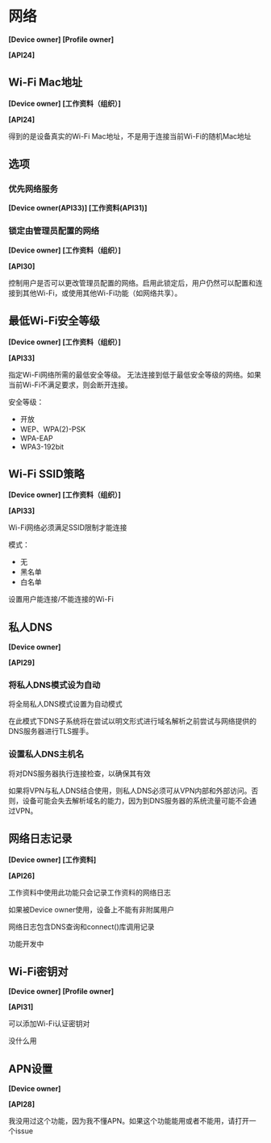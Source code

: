 # 网络

**[Device owner] [Profile owner]**

**[API24]**

## Wi-Fi Mac地址

**[Device owner] [工作资料（组织）]**

**[API24]**

得到的是设备真实的Wi-Fi Mac地址，不是用于连接当前Wi-Fi的随机Mac地址

## 选项

### 优先网络服务

**[Device owner(API33)] [工作资料(API31)]**

### 锁定由管理员配置的网络

**[Device owner] [工作资料（组织）]**

**[API30]**

控制用户是否可以更改管理员配置的网络。启用此锁定后，用户仍然可以配置和连接到其他Wi-Fi，或使用其他Wi-Fi功能（如网络共享）。

## 最低Wi-Fi安全等级

**[Device owner] [工作资料（组织）]**

**[API33]**

指定Wi-Fi网络所需的最低安全等级。
无法连接到低于最低安全等级的网络。如果当前Wi-Fi不满足要求，则会断开连接。

安全等级：

- 开放
- WEP、WPA(2)-PSK
- WPA-EAP
- WPA3-192bit

## Wi-Fi SSID策略

**[Device owner] [工作资料（组织）]**

**[API33]**

Wi-Fi网络必须满足SSID限制才能连接

模式：

- 无
- 黑名单
- 白名单

设置用户能连接/不能连接的Wi-Fi

## 私人DNS

**[Device owner]**

**[API29]**

### 将私人DNS模式设为自动

将全局私人DNS模式设置为自动模式

在此模式下DNS子系统将在尝试以明文形式进行域名解析之前尝试与网络提供的DNS服务器进行TLS握手。

### 设置私人DNS主机名

将对DNS服务器执行连接检查，以确保其有效

如果将VPN与私人DNS结合使用，则私人DNS必须可从VPN内部和外部访问。否则，设备可能会失去解析域名的能力，因为到DNS服务器的系统流量可能不会通过VPN。

## 网络日志记录

**[Device owner] [工作资料]**

**[API26]**

工作资料中使用此功能只会记录工作资料的网络日志

如果被Device owner使用，设备上不能有非附属用户

网络日志包含DNS查询和connect()库调用记录

功能开发中

## Wi-Fi密钥对

**[Device owner] [Profile owner]**

**[API31]**

可以添加Wi-Fi认证密钥对

没什么用

## APN设置

**[Device owner]**

**[API28]**

我没用过这个功能，因为我不懂APN。如果这个功能能用或者不能用，请打开一个issue

